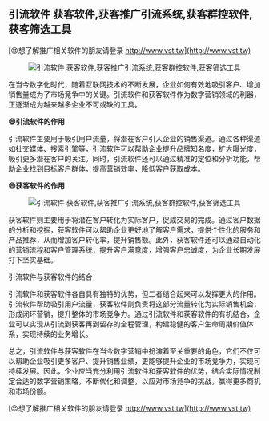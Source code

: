 ## **引流软件  获客软件,获客推广引流系统,获客群控软件,获客筛选工具**

[😍想了解推广相关软件的朋友请登录 http://www.vst.tw](http://www.vst.tw)

 <center><img src="https://vst.tw/MP4/tuiguang/png/5.png" alt="引流软件  获客软件,获客推广引流系统,获客群控软件,获客筛选工具"></center>

在当今数字化时代，随着互联网技术的不断发展，企业如何有效地吸引客户、增加销售量成为了市场竞争中的关键。引流软件和获客软件作为数字营销领域的利器，正逐渐成为越来越多企业不可或缺的工具。

**😄引流软件的作用**

引流软件主要用于吸引用户流量，将潜在客户引入企业的销售渠道。通过各种渠道如社交媒体、搜索引擎等，引流软件可以帮助企业提升品牌知名度，扩大曝光度，吸引更多潜在客户的关注。同时，引流软件还可以通过精准的定位和分析功能，帮助企业找到目标客户群体，提高营销效率，降低客户获取成本。

**😄获客软件的作用**

 <center><img src="https://vst.tw/MP4/tuiguang/png/1.png" alt="引流软件  获客软件,获客推广引流系统,获客群控软件,获客筛选工具"></center>

获客软件则主要用于将潜在客户转化为实际客户，促成交易的完成。通过客户数据的分析和挖掘，获客软件可以帮助企业更好地了解客户需求，提供个性化的服务和产品推荐，从而增加客户转化率，提升销售额。此外，获客软件还可以通过自动化的营销流程和客户管理系统，提升客户满意度，增强客户忠诚度，为企业长期发展打下坚实基础。

引流软件与获客软件的结合

引流软件和获客软件各自具有独特的优势，但二者结合起来可以发挥更大的作用。引流软件帮助吸引用户流量，获客软件则负责将这部分流量转化为实际销售机会，形成闭环营销，提升整体的市场竞争力。通过引流软件和获客软件的有机结合，企业可以实现从引流到获客再到留存的全程管理，构建稳健的客户生命周期价值体系，实现持续的业务增长。

总之，引流软件与获客软件在当今数字营销中扮演着至关重要的角色，它们不仅可以帮助企业吸引更多客户、提升销售业绩，更能够提升企业的市场竞争力，实现可持续发展。因此，企业应当充分利用引流软件和获客软件的优势，结合实际情况制定合适的数字营销策略，不断优化和调整，以应对市场竞争的挑战，赢得更多商机和市场份额。

[😍想了解推广相关软件的朋友请登录 http://www.vst.tw](http://www.vst.tw)



